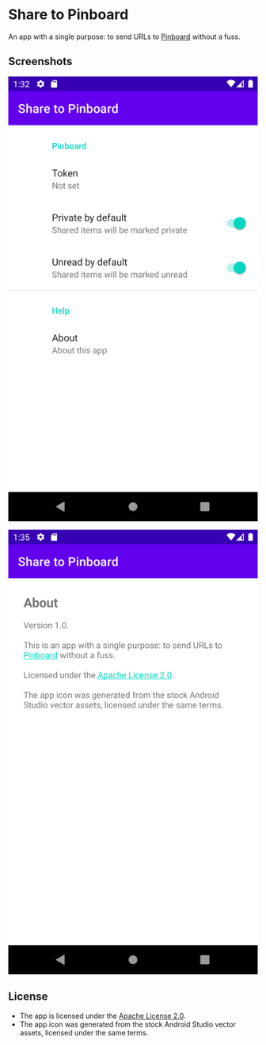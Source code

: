 # Share to Pinboard

An app with a single purpose: to send URLs to [Pinboard][pinboard] without a fuss.

## Screenshots

![The app's settings screen, showing controls for configuring the Pinboard token, the visibility of new items, and whether new items will be marked as unread](./fastlane/metadata/android/en-US/images/phoneScreenshots/1.png)

![The app's "about" screen, showing more or less this text](./fastlane/metadata/android/en-US/images/phoneScreenshots/2.png)

## License

- The app is licensed under the [Apache License 2.0][apache].
- The app icon was generated from the stock Android Studio vector assets, licensed under the same
  terms.

[pinboard]: https://pinboard.in/

[apache]: https://www.apache.org/licenses/LICENSE-2.0.txt
